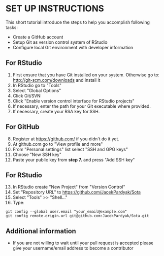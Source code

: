 # SET UP INSTRUCTIONS
This short tutorial introduce the steps to help you accomplish following tasks:
* Create a GitHub account
* Setup Git as version control system of RStudio
* Configure local Git environment with developer information

## For RStudio
1. First ensure that you have Git installed on your system. Otherwise go to:
 http://git-scm.com/downloads and install it
2. In RStudio go to "Tools"
3. Select "Global Options"
4. Click Git/SVN
5. Click "Enable version control interface for RStudio projects"
6. If necessary, enter the path for your Git executable where provided.
7. If necessary, create your RSA key for SSH.

## For GitHub
8. Register at https://github.com/ if you didn't do it yet.
9. At github.com go to "View profile and more"
10. From "Personal settings" list select "SSH and GPG keys"
11. Choose "New SSH key"
12. Paste your public key from **step 7.** and press "Add SSH key"

## For RStudio
13. In RStudio create "New Project" from "Version Control"
14. Set "Repository URL" to https://github.com/JacekPardyak/Sota
15. Select "Tools" >> "Shell..."
16. Type:
```
git config --global user.email "your_email@example.com"
git config remote.origin.url git@github.com:JacekPardyak/Sota.git
```
## Additional information
- If you are not willing to wait until your pull request is accepted please give your username/email address to become a contributor
